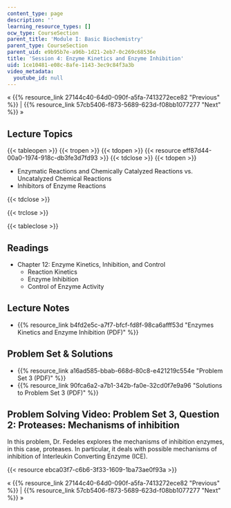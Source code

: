 ```yaml
---
content_type: page
description: ''
learning_resource_types: []
ocw_type: CourseSection
parent_title: 'Module I: Basic Biochemistry'
parent_type: CourseSection
parent_uid: e9b95b7e-a96b-1d21-2eb7-0c269c68536e
title: 'Session 4: Enzyme Kinetics and Enzyme Inhibition'
uid: 1ce10481-e08c-8afe-1143-3ec9c84f3a3b
video_metadata:
  youtube_id: null
---
```


« {{% resource_link 27144c40-64d0-090f-a5fa-7413272ece82 "Previous" %}} | {{% resource_link 57cb5406-f873-5689-623d-f08bb1077277 "Next" %}} »

Lecture Topics
--------------

{{< tableopen >}}
{{< tropen >}}
{{< tdopen >}}
{{< resource eff87d44-00a0-1974-918c-db3fe3d7fd93 >}}
{{< tdclose >}}
{{< tdopen >}}


*   Enzymatic Reactions and Chemically Catalyzed Reactions vs. Uncatalyzed Chemical Reactions
*   Inhibitors of Enzyme Reactions


{{< tdclose >}}

{{< trclose >}}

{{< tableclose >}}

Readings
--------

*   Chapter 12: Enzyme Kinetics, Inhibition, and Control
    *   Reaction Kinetics
    *   Enzyme Inhibition
    *   Control of Enzyme Activity

Lecture Notes
-------------

*   {{% resource_link b4fd2e5c-a7f7-bfcf-fd8f-98ca6afff53d "Enzymes Kinetics and Enzyme Inhibition (PDF)" %}}

Problem Set & Solutions
-----------------------

*   {{% resource_link a16ad585-bbab-668d-80c8-e421219c554e "Problem Set 3 (PDF)" %}}
*   {{% resource_link 90fca6a2-a7b1-342b-fa0e-32cd0f7e9a96 "Solutions to Problem Set 3 (PDF)" %}}

Problem Solving Video: Problem Set 3, Question 2: Proteases: Mechanisms of inhibition
-------------------------------------------------------------------------------------

In this problem, Dr. Fedeles explores the mechanisms of inhibition enzymes, in this case, proteases. In particular, it deals with possible mechanisms of inhibition of Interleukin Converting Enzyme (ICE).

{{< resource ebca03f7-c6b6-3f33-1609-1ba73ae0f93a >}}

« {{% resource_link 27144c40-64d0-090f-a5fa-7413272ece82 "Previous" %}} | {{% resource_link 57cb5406-f873-5689-623d-f08bb1077277 "Next" %}} »